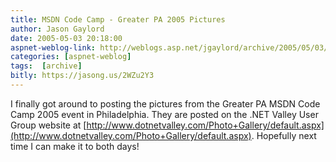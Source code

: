 ```yaml
---
title: MSDN Code Camp - Greater PA 2005 Pictures
author: Jason Gaylord
date: 2005-05-03 20:18:00
aspnet-weblog-link: http://weblogs.asp.net/jgaylord/archive/2005/05/03/405544.aspx
categories: [aspnet-weblog]
tags:  [archive]
bitly: https://jasong.us/2WZu2Y3
---
```


I finally got around to posting the pictures from the Greater PA MSDN Code Camp 2005 event in Philadelphia. They are posted on the .NET Valley User Group website at [http://www.dotnetvalley.com/Photo+Gallery/default.aspx](http://www.dotnetvalley.com/Photo+Gallery/default.aspx). Hopefully next time I can make it to both days!